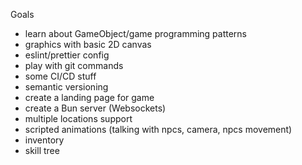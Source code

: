 Goals

- learn about GameObject/game programming patterns
- graphics with basic 2D canvas
- eslint/prettier config
- play with git commands
- some CI/CD stuff
- semantic versioning
- create a landing page for game
- create a Bun server (Websockets)
- multiple locations support
- scripted animations (talking with npcs, camera, npcs movement)
- inventory
- skill tree
